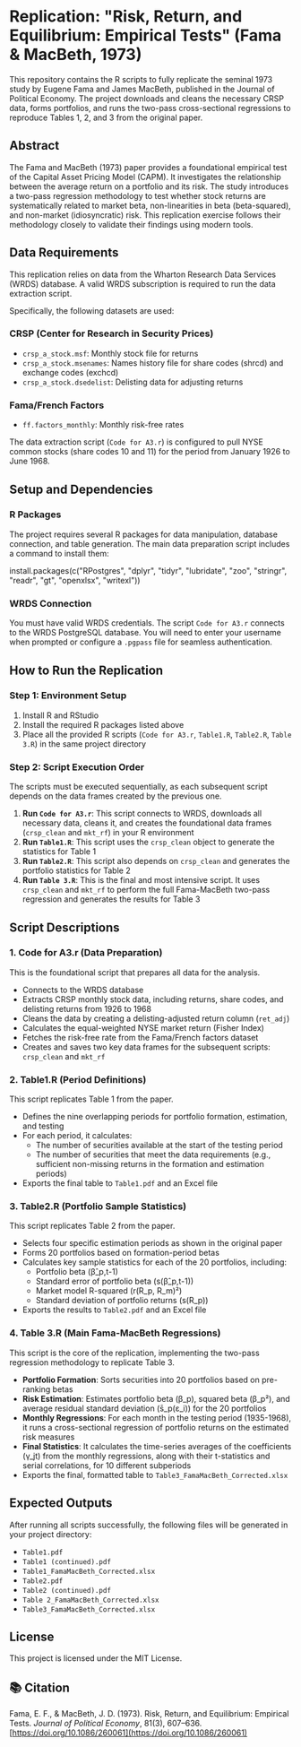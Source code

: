 # Replication: "Risk, Return, and Equilibrium: Empirical Tests" (Fama & MacBeth, 1973)

This repository contains the R scripts to fully replicate the seminal 1973 study by Eugene Fama and James MacBeth, published in the Journal of Political Economy. The project downloads and cleans the necessary CRSP data, forms portfolios, and runs the two-pass cross-sectional regressions to reproduce Tables 1, 2, and 3 from the original paper.

##  Abstract

The Fama and MacBeth (1973) paper provides a foundational empirical test of the Capital Asset Pricing Model (CAPM). It investigates the relationship between the average return on a portfolio and its risk. The study introduces a two-pass regression methodology to test whether stock returns are systematically related to market beta, non-linearities in beta (beta-squared), and non-market (idiosyncratic) risk. This replication exercise follows their methodology closely to validate their findings using modern tools.

##  Data Requirements

This replication relies on data from the Wharton Research Data Services (WRDS) database. A valid WRDS subscription is required to run the data extraction script.

Specifically, the following datasets are used:

### CRSP (Center for Research in Security Prices)
- `crsp_a_stock.msf`: Monthly stock file for returns
- `crsp_a_stock.msenames`: Names history file for share codes (shrcd) and exchange codes (exchcd)
- `crsp_a_stock.dsedelist`: Delisting data for adjusting returns

### Fama/French Factors
- `ff.factors_monthly`: Monthly risk-free rates

The data extraction script (`Code for A3.r`) is configured to pull NYSE common stocks (share codes 10 and 11) for the period from January 1926 to June 1968.

##  Setup and Dependencies

### R Packages

The project requires several R packages for data manipulation, database connection, and table generation. The main data preparation script includes a command to install them:

install.packages(c("RPostgres", "dplyr", "tidyr", "lubridate", "zoo",
"stringr", "readr", "gt", "openxlsx", "writexl"))


### WRDS Connection

You must have valid WRDS credentials. The script `Code for A3.r` connects to the WRDS PostgreSQL database. You will need to enter your username when prompted or configure a `.pgpass` file for seamless authentication.

##  How to Run the Replication

### Step 1: Environment Setup

1. Install R and RStudio
2. Install the required R packages listed above
3. Place all the provided R scripts (`Code for A3.r`, `Table1.R`, `Table2.R`, `Table 3.R`) in the same project directory

### Step 2: Script Execution Order

The scripts must be executed sequentially, as each subsequent script depends on the data frames created by the previous one.

1. **Run `Code for A3.r`**: This script connects to WRDS, downloads all necessary data, cleans it, and creates the foundational data frames (`crsp_clean` and `mkt_rf`) in your R environment
2. **Run `Table1.R`**: This script uses the `crsp_clean` object to generate the statistics for Table 1
3. **Run `Table2.R`**: This script also depends on `crsp_clean` and generates the portfolio statistics for Table 2
4. **Run `Table 3.R`**: This is the final and most intensive script. It uses `crsp_clean` and `mkt_rf` to perform the full Fama-MacBeth two-pass regression and generates the results for Table 3

##  Script Descriptions

### 1. Code for A3.r (Data Preparation)

This is the foundational script that prepares all data for the analysis.

- Connects to the WRDS database
- Extracts CRSP monthly stock data, including returns, share codes, and delisting returns from 1926 to 1968
- Cleans the data by creating a delisting-adjusted return column (`ret_adj`)
- Calculates the equal-weighted NYSE market return (Fisher Index)
- Fetches the risk-free rate from the Fama/French factors dataset
- Creates and saves two key data frames for the subsequent scripts: `crsp_clean` and `mkt_rf`

### 2. Table1.R (Period Definitions)

This script replicates Table 1 from the paper.

- Defines the nine overlapping periods for portfolio formation, estimation, and testing
- For each period, it calculates:
  - The number of securities available at the start of the testing period
  - The number of securities that meet the data requirements (e.g., sufficient non-missing returns in the formation and estimation periods)
- Exports the final table to `Table1.pdf` and an Excel file

### 3. Table2.R (Portfolio Sample Statistics)

This script replicates Table 2 from the paper.

- Selects four specific estimation periods as shown in the original paper
- Forms 20 portfolios based on formation-period betas
- Calculates key sample statistics for each of the 20 portfolios, including:
  - Portfolio beta (β̂_p,t-1)
  - Standard error of portfolio beta (s(β̂_p,t-1))
  - Market model R-squared (r(R_p, R_m)²)
  - Standard deviation of portfolio returns (s(R_p))
- Exports the results to `Table2.pdf` and an Excel file

### 4. Table 3.R (Main Fama-MacBeth Regressions)

This script is the core of the replication, implementing the two-pass regression methodology to replicate Table 3.

- **Portfolio Formation**: Sorts securities into 20 portfolios based on pre-ranking betas
- **Risk Estimation**: Estimates portfolio beta (β_p), squared beta (β_p²), and average residual standard deviation (s̄_p(ε_i)) for the 20 portfolios
- **Monthly Regressions**: For each month in the testing period (1935-1968), it runs a cross-sectional regression of portfolio returns on the estimated risk measures
- **Final Statistics**: It calculates the time-series averages of the coefficients (γ_jt) from the monthly regressions, along with their t-statistics and serial correlations, for 10 different subperiods
- Exports the final, formatted table to `Table3_FamaMacBeth_Corrected.xlsx`

##  Expected Outputs

After running all scripts successfully, the following files will be generated in your project directory:

- `Table1.pdf`
- `Table1 (continued).pdf`
- `Table1_FamaMacBeth_Corrected.xlsx`
- `Table2.pdf`
- `Table2 (continued).pdf`
- `Table 2_FamaMacBeth_Corrected.xlsx`
- `Table3_FamaMacBeth_Corrected.xlsx`

##  License

This project is licensed under the MIT License.

## 📚 Citation

Fama, E. F., & MacBeth, J. D. (1973). Risk, Return, and Equilibrium: Empirical Tests. *Journal of Political Economy*, 81(3), 607–636. [https://doi.org/10.1086/260061](https://doi.org/10.1086/260061)
